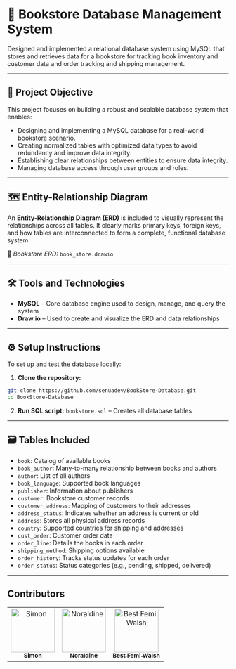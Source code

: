 # 📘 Bookstore Database Management System

Designed and implemented a relational database system using MySQL that stores and retrieves data for a bookstore for tracking book inventory and customer data and order tracking and shipping management.

---

## 🎯 Project Objective

This project focuses on building a robust and scalable database system that enables:

- Designing and implementing a MySQL database for a real-world bookstore scenario.
- Creating normalized tables with optimized data types to avoid redundancy and improve data integrity.
- Establishing clear relationships between entities to ensure data integrity. 
- Managing database access through user groups and roles.

---

## 🗺️ Entity-Relationship Diagram

An **Entity-Relationship Diagram (ERD)** is included to visually represent the relationships across all tables. It clearly marks primary keys, foreign keys, and how tables are interconnected to form a complete, functional database system.

📎 *Bookstore ERD:* `book_store.drawio`

---

## 🛠️ Tools and Technologies

- **MySQL** – Core database engine used to design, manage, and query the system  
- **Draw.io** – Used to create and visualize the ERD and data relationships  

---

## ⚙️ Setup Instructions

To set up and test the database locally:

1. **Clone the repository:**

```bash
git clone https://github.com/senuadev/BookStore-Database.git
cd BookStore-Database
```

2. **Run SQL script:**
  `bookstore.sql` – Creates all database tables 

---

## 🗃️ Tables Included

- `book`: Catalog of available books  
- `book_author`: Many-to-many relationship between books and authors  
- `author`: List of all authors  
- `book_language`: Supported book languages  
- `publisher`: Information about publishers  
- `customer`: Bookstore customer records  
- `customer_address`: Mapping of customers to their addresses  
- `address_status`: Indicates whether an address is current or old  
- `address`: Stores all physical address records  
- `country`: Supported countries for shipping and addresses  
- `cust_order`: Customer order data  
- `order_line`: Details the books in each order  
- `shipping_method`: Shipping options available  
- `order_history`: Tracks status updates for each order  
- `order_status`: Status categories (e.g., pending, shipped, delivered)  

---

## Contributors

<table>
  <thead></thead>
  <tbody>
    <tr>
      <td align="center">
        <a href="https://github.com/senuadev">
          <img src="https://avatars.githubusercontent.com/u/202750193?v=4" width="100;" alt="Simon"/>
          <br />
          <sub><b>Simon</b></sub>
        </a>
      </td>
      <td align="center">
        <a href="https://github.com/ouinordine">
          <img src="https://avatars.githubusercontent.com/u/200663794?v=4" width="100;" alt="Noraldine"/>
          <br />
          <sub><b>Noraldine</b></sub>
        </a>
      </td>
      <td align="center">
        <a href="https://github.com/Aresthegod02">
          <img src="https://avatars.githubusercontent.com/u/159646416?v=4" width="100;" alt="Best Femi Walsh"/>
          <br />
          <sub><b>Best Femi Walsh</b></sub>
        </a>
      </td>
    </tr>
  </tbody>
</table>
